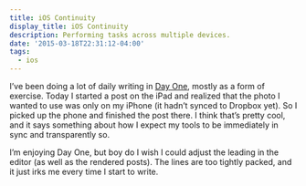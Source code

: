 ```yaml
---
title: iOS Continuity
display_title: iOS Continuity
description: Performing tasks across multiple devices.
date: '2015-03-18T22:31:12-04:00'
tags:
  - ios
---
```

I’ve been doing a lot of daily writing in [Day One](http://dayoneapp.com), mostly as a form of exercise. Today I started a post on the iPad and realized that the photo I wanted to use was only on my iPhone (it hadn’t synced to Dropbox yet). So I picked up the phone and finished the post there. I think that’s pretty cool, and it says something about how I expect my tools to be immediately in sync and transparently so.

I’m enjoying Day One, but boy do I wish I could adjust the leading in the editor (as well as the rendered posts). The lines are too tightly packed, and it just irks me every time I start to write.
